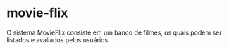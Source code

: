 # movie-flix
O sistema MovieFlix consiste em um banco de filmes, os quais podem ser listados e avaliados pelos usuários.

